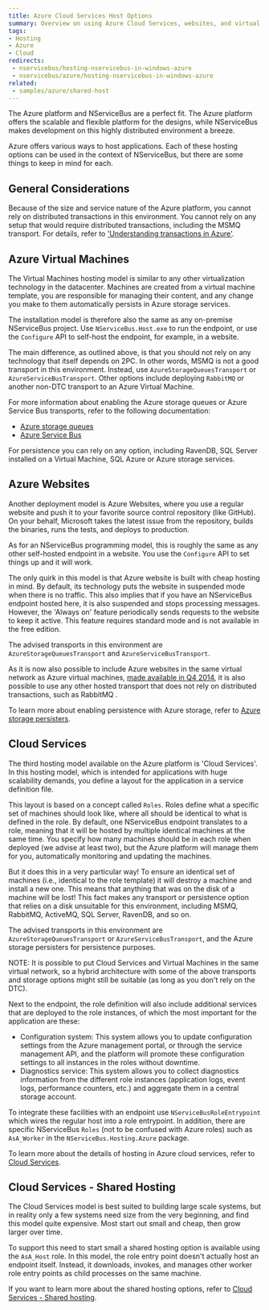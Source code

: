 ```yaml
---
title: Azure Cloud Services Host Options
summary: Overview on using Azure Cloud Services, websites, and virtual machines to host NServiceBus, with links to detailed articles.
tags:
- Hosting
- Azure
- Cloud
redirects:
 - nservicebus/hosting-nservicebus-in-windows-azure
 - nservicebus/azure/hosting-nservicebus-in-windows-azure
related:
 - samples/azure/shared-host
---
```


The Azure platform and NServiceBus are a perfect fit. The Azure platform offers the scalable and flexible platform for the designs, while NServiceBus makes development on this highly distributed environment a breeze.

Azure offers various ways to host applications. Each of these hosting options can be used in the context of NServiceBus, but there are some things to keep in mind for each.


## General Considerations

Because of the size and service nature of the Azure platform, you cannot rely on distributed transactions in this environment. You cannot rely on any setup that would require distributed transactions, including the MSMQ transport. For details, refer to ['Understanding transactions in Azure'](/nservicebus/azure/transactions.md).


## Azure Virtual Machines

The Virtual Machines hosting model is similar to any other virtualization technology in the datacenter. Machines are created from a virtual machine template, you are responsible for managing their content, and any change you make to them automatically persists in Azure storage services.

The installation model is therefore also the same as any on-premise NServiceBus project. Use `NServiceBus.Host.exe` to run the endpoint, or use the `Configure` API to self-host the endpoint, for example, in a website.

The main difference, as outlined above, is that you should not rely on any technology that itself depends on 2PC. In other words, MSMQ is not a good transport in this environment. Instead, use `AzureStorageQueuesTransport` or `AzureServiceBusTransport`. Other options include deploying `RabbitMQ` or another non-DTC transport to an Azure Virtual Machine.

For more information about enabling the Azure storage queues or Azure Service Bus transports, refer to the following documentation:

* [Azure storage queues](/nservicebus/azure-storage-queues/)
* [Azure Service Bus](/nservicebus/azure-service-bus/)

For persistence you can rely on any option, including RavenDB, SQL Server installed on a Virtual Machine, SQL Azure or Azure storage services.


## Azure Websites

Another deployment model is Azure Websites, where you use a regular website and push it to your favorite source control repository (like GitHub). On your behalf, Microsoft takes the latest issue from the repository, builds the binaries, runs the tests, and deploys to production.

As for an NServiceBus programming model, this is roughly the same as any other self-hosted endpoint in a website. You use the `Configure` API to set things up and it will work.

The only quirk in this model is that Azure website is built with cheap hosting in mind. By default, its technology puts the website in suspended mode when there is no traffic. This also implies that if you have an NServiceBus endpoint hosted here, it is also suspended and stops processing messages. However, the 'Always on' feature periodically sends requests to the website to keep it active. This feature requires standard mode and is not available in the free edition.

The advised transports in this environment are `AzureStorageQueuesTransport` and `AzureServiceBusTransport`.

As it is now also possible to include Azure websites in the same virtual network as Azure virtual machines, [made available in Q4 2014](https://azure.microsoft.com/en-us/blog/azure-websites-virtual-network-integration/), it is also possible to use any other hosted transport that does not rely on distributed transactions, such as RabbitMQ .

To learn more about enabling persistence with Azure storage, refer to [Azure storage persisters](/nservicebus/azure-storage-persistence/).


## Cloud Services

The third hosting model available on the Azure platform is 'Cloud Services'. In this hosting model, which is intended for applications with huge scalability demands, you define a layout for the application in a service definition file.

This layout is based on a concept called `Roles`. Roles define what a specific set of machines should look like, where all should be identical to what is defined in the role. By default, one NServiceBus endpoint translates to a role, meaning that it will be hosted by multiple identical machines at the same time. You specify how many machines should be in each role when deployed (we advise at least two), but the Azure platform will manage them for you, automatically monitoring and updating the machines.

But it does this in a very particular way! To ensure an identical set of machines (i.e., identical to the role template) it will destroy a machine and install a new one. This means that anything that was on the disk of a machine will be lost! This fact makes any transport or persistence option that relies on a disk unsuitable for this environment, including MSMQ, RabbitMQ, ActiveMQ, SQL Server, RavenDB, and so on.

The advised transports in this environment are `AzureStorageQueuesTransport` or `AzureServiceBusTransport`, and the Azure storage persisters for persistence purposes.

NOTE: It is possible to put Cloud Services and Virtual Machines in the same virtual network, so a hybrid architecture with some of the above transports and storage options might still be suitable (as long as you don't rely on the DTC).

Next to the endpoint, the role definition will also include additional services that are deployed to the role instances, of which the most important for the application are these:

* Configuration system: This system allows you to update configuration settings from the Azure management portal, or through the service management API, and the platform will promote these configuration settings to all instances in the roles without downtime.
* Diagnostics service: This system allows you to collect diagnostics information from the different role instances (application logs, event logs, performance counters, etc.) and aggregate them in a central storage account.

To integrate these facilities with an endpoint use `NServiceBusRoleEntrypoint` which wires the regular host into a role entrypoint. In addition, there are specific NServiceBus `Roles` (not to be confused with Azure roles) such as `AsA_Worker` in the `NServiceBus.Hosting.Azure` package.

To learn more about the details of hosting in Azure cloud services, refer to [Cloud Services](/nservicebus/hosting/cloud-services-host/).


## Cloud Services - Shared Hosting

The Cloud Services model is best suited to building large scale systems, but in reality only a few systems need size from the very beginning, and find this model quite expensive. Most start out small and cheap, then grow larger over time.

To support this need to start small a shared hosting option is available using the `AsA_Host` role. In this model, the role entry point doesn't actually host an endpoint itself. Instead, it downloads, invokes, and manages other worker role entry points as child processes on the same machine.

If you want to learn more about the shared hosting options, refer to [Cloud Services - Shared hosting](/nservicebus/hosting/cloud-services-host/shared-hosting.md).